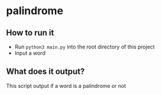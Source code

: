 # palindrome

## How to run it
- Run `python3 main.py` into the root directory of this project
- Input a word

## What does it output?
This script output if a word is a palindrome or not
